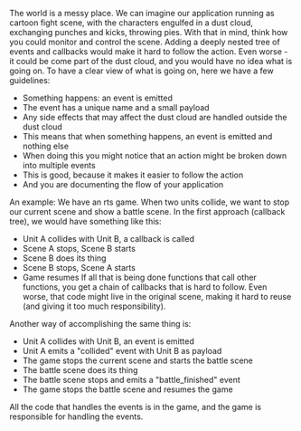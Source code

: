


The world is a messy place. We can imagine our application running as cartoon fight scene, with the characters engulfed in a dust cloud, exchanging punches and kicks, throwing pies. 
With that in mind, think how you could monitor and control the scene.
Adding a deeply nested tree of events and callbacks would make it hard to follow the action. Even worse - it could be come part of the dust cloud, and you would have no idea what is going on.
To have a clear view of what is going on, here we have a few guidelines:
- Something happens: an event is emitted
- The event has a unique name and a small payload
- Any side effects that may affect the dust cloud are handled outside the dust cloud
- This means that when something happens, an event is emitted and nothing else
- When doing this you might notice that an action might be broken down into multiple events
- This is good, because it makes it easier to follow the action
- And you are documenting the flow of your application

An example:
We have an rts game.
When two units collide, we want to stop our current scene and show a battle scene.
In the first approach (callback tree), we would have something like this:
- Unit A collides with Unit B, a callback is called
- Scene A stops, Scene B starts
- Scene B does its thing
- Scene B stops, Scene A starts
- Game resumes
If all that is being done functions that call other functions, you get a chain of callbacks that is hard to follow.
Even worse, that code might live in the original scene, making it hard to reuse (and giving it too much responsibility).

Another way of accomplishing the same thing is:
- Unit A collides with Unit B, an event is emitted
- Unit A emits a "collided" event with Unit B as payload
- The game stops the current scene and starts the battle scene
- The battle scene does its thing
- The battle scene stops and emits a "battle_finished" event
- The game stops the battle scene and resumes the game

All the code that handles the events is in the game, and the game is responsible for handling the events.